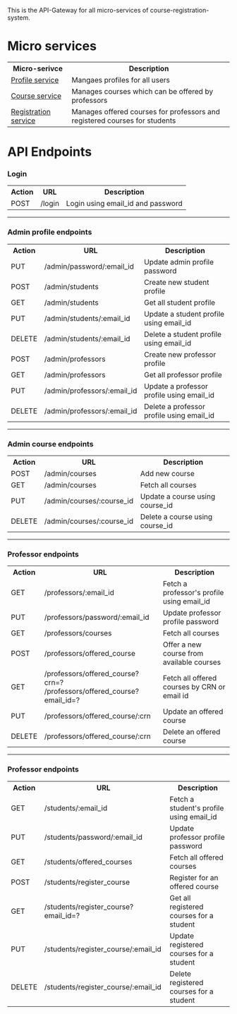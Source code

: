 This is the API-Gateway for all micro-services of course-registration-system.

<h1>Micro services</h1>
<table>
  <tr>
    <th>Micro-serivce</th>
    <th>Description</th>
  </tr>
  <tr>
    <td><a href="https://github.com/Aswatth/course-registration-profile-service">Profile service</a></td>
    <td>Mangaes profiles for all users</td>
  </tr>
  <tr>
    <td><a href="https://github.com/Aswatth/course-registration-course-service">Course service</a></td>
    <td>Manages courses which can be offered by professors</td>
  </tr>
  <tr>
    <td><a href="https://github.com/Aswatth/course-registration-registration-service">Registration service</a></td>
    <td>Manages offered courses for professors and registered courses for students</td>
  </tr>
</table>

<h1>API Endpoints</h1>
<h3>Login</h3>
<table>
  <tr>
    <th>Action</th>
    <th>URL</th>
    <th>Description</th>
  </tr>
  <tr>
    <td>POST</td>
    <td>/login</td>
    <td>Login using email_id and password</td>
  </tr>
</table>
<hr>

<h3>Admin profile endpoints</h3>
<table>
  <tr>
    <th>Action</th>
    <th>URL</th>
    <th>Description</th>
  </tr>
  <tr>
    <td>PUT</td>
    <td>/admin/password/:email_id</td>
    <td>Update admin profile password</td>
  </tr>
  <tr>
    <td>POST</td>
    <td>/admin/students</td>
    <td>Create new student profile</td>
  </tr>
  <tr>
    <td>GET</td>
    <td>/admin/students</td>
    <td>Get all student profile</td>
  </tr>
  <tr>
    <td>PUT</td>
    <td>/admin/students/:email_id</td>
    <td>Update a student profile using email_id</td>
  </tr> 
  <tr>
    <td>DELETE</td>
    <td>/admin/students/:email_id</td>
    <td>Delete a student profile using email_id</td>
  </tr>
  <tr>
    <td>POST</td>
    <td>/admin/professors</td>
    <td>Create new professor profile</td>
  </tr>
  <tr>
    <td>GET</td>
    <td>/admin/professors</td>
    <td>Get all professor profile</td>
  </tr>
  <tr>
    <td>PUT</td>
    <td>/admin/professors/:email_id</td>
    <td>Update a professor profile using email_id</td>
  </tr> 
  <tr>
    <td>DELETE</td>
    <td>/admin/professors/:email_id</td>
    <td>Delete a professor profile using email_id</td>
  </tr>
</table>
<hr>
<h3>Admin course endpoints</h3>
<table>
  <tr>
    <th>Action</th>
    <th>URL</th>
    <th>Description</th>
  </tr>
  <tr>
    <td>POST</td>
    <td>/admin/courses</td>
    <td>Add new course</td>
  </tr>
  <tr>
    <td>GET</td>
    <td>/admin/courses</td>
    <td>Fetch all courses</td>
  </tr>
  <tr>
    <td>PUT</td>
    <td>/admin/courses/:course_id</td>
    <td>Update a course using course_id</td>
  </tr>
  
  <tr>
    <td>DELETE</td>
    <td>/admin/courses/:course_id</td>
    <td>Delete a course using course_id</td>
  </tr>
</table>
<hr>
<h3>Professor endpoints</h3>
<table>
   <tr>
    <th>Action</th>
    <th>URL</th>
    <th>Description</th>
  </tr>
  <tr>
    <td>GET</td>
    <td>/professors/:email_id</td>
    <td>Fetch a professor's profile using email_id</td>
  </tr>
   <tr>
    <td>PUT</td>
    <td>/professors/password/:email_id</td>
    <td>Update professor profile password</td>
  </tr>
  <tr>
    <td>GET</td>
    <td>/professors/courses</td>
    <td>Fetch all courses</td>
  </tr>
  <tr>
    <td>POST</td>
    <td>/professors/offered_course</td>
    <td>Offer a new course from available courses</td>
  </tr>
   <tr>
    <td>GET</td>
    <td>/professors/offered_course?crn=? <br>/professors/offered_course?email_id=? </td>
    <td>Fetch all offered courses by CRN or email id</td>
  </tr>
  <tr>
    <td>PUT</td>
    <td>/professors/offered_course/:crn</td>
    <td>Update an offered course</td>
  </tr>
  
  <tr>
    <td>DELETE</td>
    <td>/professors/offered_course/:crn</td>
    <td>Delete an offered course</td>
  </tr>
</table>
<hr>
<h3>Professor endpoints</h3>
<table>
   <tr>
    <th>Action</th>
    <th>URL</th>
    <th>Description</th>
  </tr>
  <tr>
    <td>GET</td>
    <td>/students/:email_id</td>
    <td>Fetch a student's profile using email_id</td>
  </tr>
   <tr>
    <td>PUT</td>
    <td>/students/password/:email_id</td>
    <td>Update professor profile password</td>
  </tr>
<tr>
  <td>GET</td>
  <td>/students/offered_courses</td>
  <td>Fetch all offered courses</td>
</tr>
  <tr>
    <td>POST</td>
    <td>/students/register_course</td>
    <td>Register for an offered course</td>
  </tr>
  <tr>
    <td>GET</td>
    <td>/students/register_course?email_id=?</td>
    <td>Get all registered courses for a student</td>
  </tr>
  <tr>
    <td>PUT</td>
    <td>/students/register_course/:email_id</td>
    <td>Update registered courses for a student</td>
  </tr>
  <tr>
    <td>DELETE</td>
    <td>/students/register_course/:email_id</td>
    <td>Delete registered courses for a student</td>
  </tr>
  
</table>
